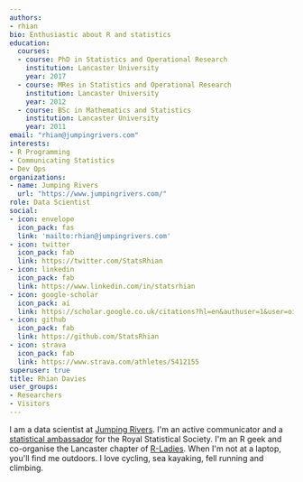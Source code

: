 ```yaml
---
authors:
- rhian
bio: Enthusiastic about R and statistics
education:
  courses:
  - course: PhD in Statistics and Operational Research
    institution: Lancaster University
    year: 2017
  - course: MRes in Statistics and Operational Research
    institution: Lancaster University
    year: 2012
  - course: BSc in Mathematics and Statistics
    institution: Lancaster University
    year: 2011
email: "rhian@jumpingrivers.com"
interests:
- R Programming
- Communicating Statistics
- Dev Ops
organizations:
- name: Jumping Rivers
  url: "https://www.jumpingrivers.com/"
role: Data Scientist
social:
- icon: envelope
  icon_pack: fas
  link: 'mailto:rhian@jumpingrivers.com'
- icon: twitter
  icon_pack: fab
  link: https://twitter.com/StatsRhian
- icon: linkedin
  icon_pack: fab
  link: https://www.linkedin.com/in/statsrhian
- icon: google-scholar
  icon_pack: ai
  link: https://scholar.google.co.uk/citations?hl=en&authuser=1&user=oip-pLQAAAAJ
- icon: github
  icon_pack: fab
  link: https://github.com/StatsRhian
- icon: strava
  icon_pack: fab
  link: https://www.strava.com/athletes/5412155
superuser: true
title: Rhian Davies
user_groups:
- Researchers
- Visitors
---
```


I am a data scientist at [Jumping Rivers](https://www.jumpingrivers.com/). I'm an active communicator and a [statistical ambassador](http://www.rss.org.uk/RSS/Influencing_Change/Statistical_literacy/RSS_statistical_ambassadors/RSS/Influencing_Change/Statistical_literacy_sub/RSS_statistical_ambassadors.aspx?hkey=d06d38f3-8148-4fde-891a-5e3e7fe4fffc) for the Royal Statistical Society. I'm an R geek and co-organise the Lancaster chapter of [R-Ladies](https://rladies.org/about-us/). When I'm not at a laptop, you'll find me outdoors. I love cycling, sea kayaking, fell running and climbing.

